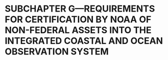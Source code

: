 # SUBCHAPTER G—REQUIREMENTS FOR CERTIFICATION BY NOAA OF NON-FEDERAL ASSETS INTO THE INTEGRATED COASTAL AND OCEAN OBSERVATION SYSTEM




